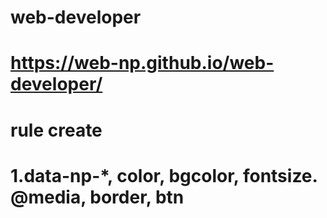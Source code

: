 # web-developer
# https://web-np.github.io/web-developer/
# rule create
# 1.data-np-*, color, bgcolor, fontsize. @media, border, btn
